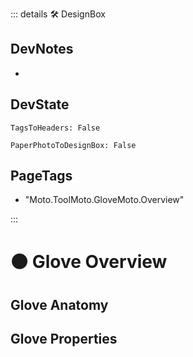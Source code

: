 ::: details 🛠 <dev>DesignBox</dev> 

## DevNotes
- 

## DevState

`TagsToHeaders: False`

`PaperPhotoToDesignBox: False`

<h2>PageTags</h2>

- "Moto.ToolMoto.GloveMoto.Overview"

:::

# 🟠 <moto>Glove Overview</moto>

## Glove Anatomy

## Glove Properties
